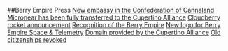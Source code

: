 ##Berry Empire Press
<a href="/press/7/" target="_blank">New embassy in the Confederation of Cannaland</a>
<a href="/press/6/" target="_blank">Micronear has been fully transferred to the Cupertino Alliance</a>
<a href="/press/5/" target="_blank">Cloudberry rocket announcement</a>
<a href="/press/4/" target="_blank">Recognition of the Berry Empire</a>
<a href="/press/3/" target="_blank">New logo for Berry Empire Space & Telemetry</a>
<a href="/press/2/" target="_blank">Domain provided by the Cupertino Alliance</a>
<a href="/press/1/" target="_blank">Old citizenships revoked</a>
